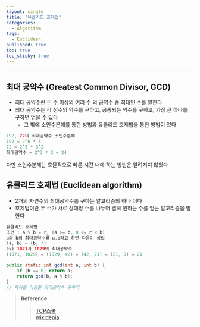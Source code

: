 ```yaml
---
layout: single
title: "유클리드 호제법"
categories:
  - Algorithm
tags:
  - Euclidean
published: true
toc: true
toc_sticky: true
---
```

----

## 최대 공약수 (Greatest Common Divisor, GCD)
- 최대 공약수란 두 수 이상의 여러 수 의 공약수 중 최대인 수를 말한다
- 최대 공약수는 각 정수의 약수를 구하고, 공통되는 약수를 구하고, 가장 큰 하나를 구하면 얻을 수 있다
	- 그 밖에 소인수분해를 통한 방법과 유클리드 호제법을 통한 방법이 있다


```java
192, 72의 최대공약수 소인수분해
192 = 2^6 * 3
72 = 2^3 * 3^2
최대공약수 = 2^3 * 3 = 24
```

다만 소인수분해는 효율적으로 빠른 시간 내에 하는 방법은 알려지지 않았다

## 유클리드 호제법 (Euclidean algorithm)
- 2개의 자연수의 최대공약수를 구하는 알고리즘의 하나 이다
- 호제법이란 두 수가 서로 상대방 수를 나누어 결국 원하는 수를 얻는 알고리즘을 말한다

```java
유클리드 호제법
조건 : a % b = r, (a >= b, 0 <= r < b) 
a와 b의 최대공약수를 a,b라고 하면 다음이 성립
(a, b) = (b, r)
ex) 1071과 1029의 최대공약수
(1071, 1029) = (1029, 42) = (42, 21) = (21, 0) = 21
```

```java
public static int gcd(int a, int b) {
	if (b == 0) return a;
	return gcd(b, a % b);
}
// 재귀를 이용한 최대공약수 구하기
```

>**Reference**
>> [TCP스쿨](http://www.tcpschool.com/codingmath/common)  
>> [wikidepia](https://ko.wikipedia.org/wiki/%EC%9C%A0%ED%81%B4%EB%A6%AC%EB%93%9C_%ED%98%B8%EC%A0%9C%EB%B2%95)